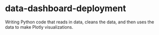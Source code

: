 # data-dashboard-deployment
Writing Python code that reads in data, cleans the data, and then uses the data to make Plotly visualizations.

